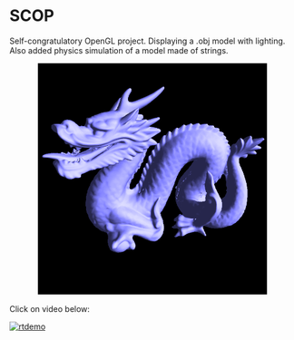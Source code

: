 # SCOP


Self-congratulatory OpenGL project. Displaying a .obj model with lighting. Also added physics simulation of a model made of strings.


<p align="center">
  <img width="80%" src="https://github.com/tpokalch/SCOP/blob/master/screens/Screen%20Shot%202020-04-21%20at%205.44.09%20PM.png">
</p>

Click on video below:


[![rtdemo](https://img.youtube.com/vi/5KJQpZ_xJwE/0.jpg)](https://www.youtube.com/watch?v=5KJQpZ_xJwE&)
